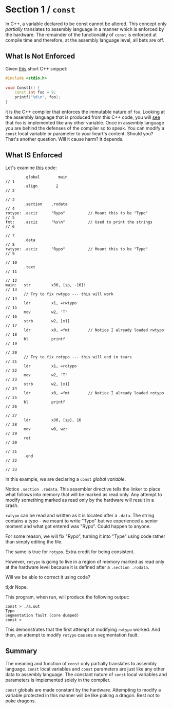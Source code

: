 # Section 1 / `const`

In C++, a variable declared to be const cannot be altered.
This concept only *partially* translates to assembly language
in a manner which is enforced by the hardware. The remainder
of the functionality of `const` is enforced at compile time
and therefore, at the assembly language level, all bets are
off.

## What Is **Not** Enforced

Given [this](./const_test.cpp) short C++ snippet:

```c++
#include <stdio.h>                                                      // 1 
                                                                        // 2 
void Const1() {                                                         // 3 
    const int foo = 9;                                                  // 4 
    printf("%d\n", foo);                                                // 5 
}                                                                       // 6
```

it is the C++ compiler that enforces the immutable nature of `foo`.
Looking at the assembly language that is produced from this C++ code,
you will [see](./const_test.s) that `foo` is implemented like any other 
variable. Once
in assembly language you are behind the defenses of the compiler so
to speak. You can modify a `const` local variable or parameter to your
heart's content. Should you? That's another question. Will it cause harm?
It depends.

## What **IS** Enforced

Let's examine [this](./rodata.s) code:

```text
        .global        main                                             // 1 
        .align        2                                                 // 2 
                                                                        // 3 
        .section    .rodata                                             // 4 
rotypo: .asciz      "Rypo"          // Meant this to be "Typo"          // 5 
fmt:    .asciz      "%s\n"          // Used to print the strings        // 6 
                                                                        // 7 
        .data                                                           // 8 
rwtypo: .asciz      "Rypo"          // Meant this to be "Typo"          // 9 
                                                                        // 10 
        .text                                                           // 11 
                                                                        // 12 
main:   str         x30, [sp, -16]!                                     // 13 
        // Try to fix rwtypo --- this will work                         // 14 
        ldr         x1, =rwtypo                                         // 15 
        mov         w2, 'T'                                             // 16 
        strb        w2, [x1]                                            // 17 
        ldr         x0, =fmt        // Notice I already loaded rwtypo   // 18 
        bl          printf                                              // 19 
                                                                        // 20 
        // Try to fix rotypo --- this will end in tears                 // 21 
        ldr         x1, =rotypo                                         // 22 
        mov         w2, 'T'                                             // 23 
        strb        w2, [x1]                                            // 24 
        ldr         x0, =fmt        // Notice I already loaded rotypo   // 25 
        bl          printf                                              // 26 
                                                                        // 27 
        ldr         x30, [sp], 16                                       // 28 
        mov         w0, wzr                                             // 29 
        ret                                                             // 30 
                                                                        // 31 
        .end                                                            // 32 
                                                                        // 33 
```

In this example, we are declaring a `const` *global variable*.

Notice `.section .rodata`. This assembler directive tells the linker to place
what follows into memory that will be marked as read only. Any attempt to
modify something marked as read only by the hardware will result in a crash.

`rwtypo` can be read and written as it is located after a `.data`. The
string contains a typo - we meant to write "Typo" but we experienced a
senior moment and what got entered was "Rypo". Could happen to anyone.

For some reason, we will fix "Rypo", turning it into "Type" using code
rather than simply editing the file.

The same is true for `rotypo`. Extra credit for being consistent.

However,
`rotypo` is going to live in a region of memory marked as read only
at the hardware level because it is defined after a `.section .rodata`.

Will we be able to correct it using code?

tl;dr Nope.

This program, when run, will produce the following output:

```text
const > ./a.out
Typo
Segmentation fault (core dumped)
const >
```

This demonstrates that the first attempt at modifying `rwtypo` worked. And
then, an attempt to modify `rotypo` causes a segmentation fault.

## Summary

The meaning and function of `const` only partially translates
to assembly language. `const` local variables and `const`
parameters are just like any other data to assembly language.
The constant nature of `const` local variables and parameters
is implemented solely in the compiler.

`const` globals are made constant by the hardware. Attempting
to modify a variable protected in this manner will be like
poking a dragon. Best not to poke dragons.
